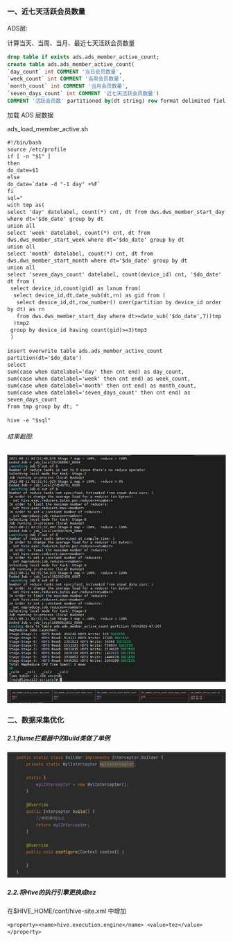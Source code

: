 ## 

### 一、近七天活跃会员数量

ADS层:

计算当天、当周、当月、最近七天活跃会员数量

```sql
drop table if exists ads.ads_member_active_count; 
create table ads.ads_member_active_count( 
`day_count` int COMMENT '当日会员数量', 
`week_count` int COMMENT '当周会员数量', 
`month_count` int COMMENT '当月会员数量',
`seven_days_count` int COMMENT '近七天活跃会员数量')
COMMENT '活跃会员数' partitioned by(dt string) row format delimited fields terminated by ',';
```

加载 ADS 层数据

ads_load_member_active.sh

```shell
#!/bin/bash 
source /etc/profile 
if [ -n "$1" ] 
then 
do_date=$1 
else 
do_date=`date -d "-1 day" +%F` 
fi
sql=" 
with tmp as( 
select 'day' datelabel, count(*) cnt, dt from dws.dws_member_start_day where dt='$do_date' group by dt 
union all 
select 'week' datelabel, count(*) cnt, dt from dws.dws_member_start_week where dt='$do_date' group by dt 
union all 
select 'month' datelabel, count(*) cnt, dt from dws.dws_member_start_month where dt='$do_date' group by dt
union all 
select 'seven_days_count' datelabel, count(device_id) cnt, '$do_date' dt from (
 select device_id,count(gid) as lxnum from(
  select device_id,dt,date_sub(dt,rn) as gid from (
   select device_id,dt,row_number() over(partition by device_id order by dt) as rn
   from dws.dws_member_start_day where dt>=date_sub('$do_date',7))tmp
  )tmp2
 group by device_id having count(gid)>=3)tmp3
 )

insert overwrite table ads.ads_member_active_count partition(dt='$do_date') 
select 
sum(case when datelabel='day' then cnt end) as day_count, 
sum(case when datelabel='week' then cnt end) as week_count, 
sum(case when datelabel='month' then cnt end) as month_count,
sum(case when datelabel='seven_days_count' then cnt end) as seven_days_count
from tmp group by dt; "

hive -e "$sql"
```

###### 结果截图:

![image-20210811150025659](images\image-20210811150025659.png)

![image-20210811150123774](images\image-20210811150123774.png)

### 二、数据采集优化

##### 2.1.flume拦截器中的Build类做了单例

![image-20210811144010736](images\image-20210811144010736.png)

##### 2.2.将Hive的执行引擎更换成tez

在$HIVE_HOME/conf/hive-site.xml 中增加

```
<property><name>hive.execution.engine</name> <value>tez</value> </property>
```


